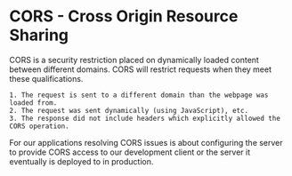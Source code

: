 # CORS - Cross Origin Resource Sharing
CORS is a security restriction placed on dynamically loaded content between different domains.  CORS will restrict requests when they meet these qualifications.

    1. The request is sent to a different domain than the webpage was loaded from.
    2. The request was sent dynamically (using JavaScript), etc.
    3. The response did not include headers which explicitly allowed the CORS operation. 

For our applications resolving CORS issues is about configuring the server to provide CORS access to our development client or the server it eventually is deployed to in production.